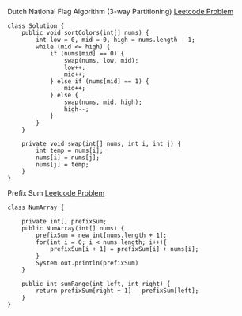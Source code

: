 Dutch National Flag Algorithm (3-way Partitioning) [Leetcode Problem](https://leetcode.com/problems/sort-colors/description/)

```
class Solution {
    public void sortColors(int[] nums) {
        int low = 0, mid = 0, high = nums.length - 1;
        while (mid <= high) {
            if (nums[mid] == 0) {
                swap(nums, low, mid);
                low++;
                mid++;
            } else if (nums[mid] == 1) {
                mid++;
            } else {
                swap(nums, mid, high);
                high--;
            }
        }
    }
    
    private void swap(int[] nums, int i, int j) {
        int temp = nums[i];
        nums[i] = nums[j];
        nums[j] = temp;
    }
}
```
Prefix Sum [Leetcode Problem](https://leetcode.com/problems/range-sum-query-immutable/)
```
class NumArray {

    private int[] prefixSum;
    public NumArray(int[] nums) {
        prefixSum = new int[nums.length + 1];
        for(int i = 0; i < nums.length; i++){
            prefixSum[i + 1] = prefixSum[i] + nums[i];
        }
        System.out.println(prefixSum)
    }
    
    public int sumRange(int left, int right) {
        return prefixSum[right + 1] - prefixSum[left];
    }
}
```
